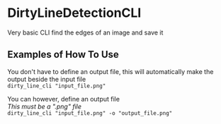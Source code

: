 # DirtyLineDetectionCLI

Very basic CLI find the edges of an image and save it

## Examples of How To Use

You don't have to define an output file, this will automatically make the output beside the input file\
`dirty_line_cli "input_file.png"`

You can however, define an output file\
*This must be a ".png" file*\
`dirty_line_cli "input_file.png" -o "output_file.png"`
 
